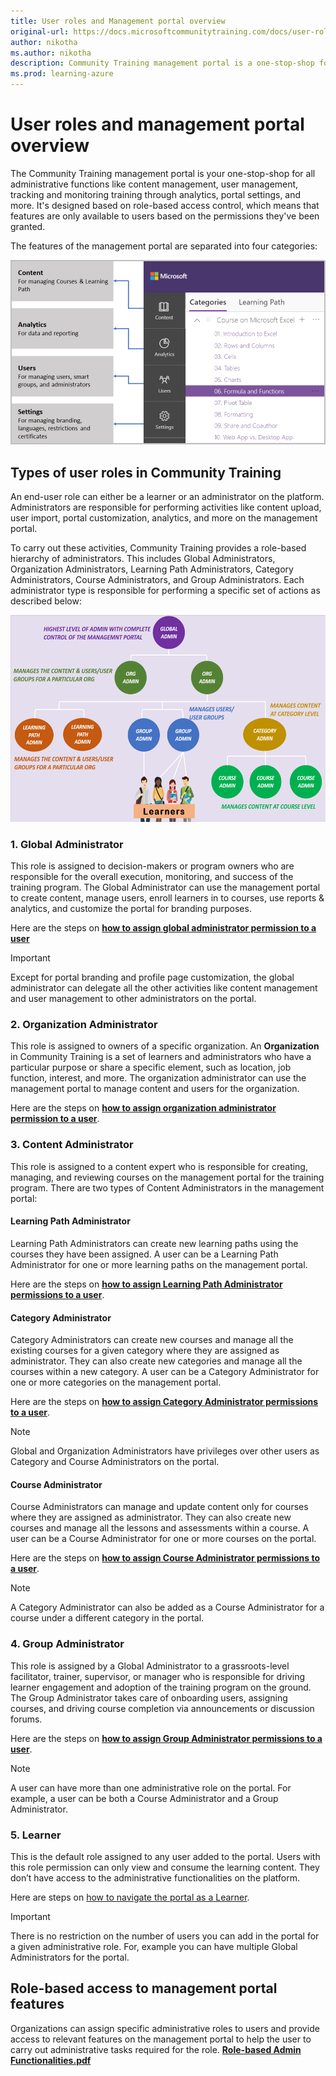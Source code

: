 ```yaml
---
title: User roles and Management portal overview
original-url: https://docs.microsoftcommunitytraining.com/docs/user-role-and-management-portal-overview
author: nikotha
ms.author: nikotha
description: Community Training management portal is a one-stop-shop for all administrative functions like content management, user management, tracking and monitoring the training with analytics, portal settings, and more.
ms.prod: learning-azure
---
```


# User roles and management portal overview

The Community Training management portal is your one-stop-shop for all administrative functions like content management, user management, tracking and monitoring training through analytics, portal settings, and more. It's designed based on role-based access control, which means that features are only available to users based on the permissions they've been granted.

The features of the management portal are separated into four categories:

![4 categories](../media/image%28423%29.png)

## Types of user roles in Community Training

An end-user role can either be a learner or an administrator on the platform. Administrators are responsible for performing activities like content upload, user import, portal customization, analytics, and more on the management portal.

To carry out these activities, Community Training provides a role-based hierarchy of administrators. This includes Global Administrators, Organization Administrators, Learning Path Administrators, Category Administrators, Course Administrators, and Group Administrators. Each administrator type is responsible for performing a specific set of actions as described below:

![GetStarted - Role Hierarchy](../media/GetStarted%20-%20Role%20Hierarchy.png)

### 1. Global Administrator

This role is assigned to decision-makers or program owners who are responsible for the overall execution, monitoring, and success of the training program. The Global Administrator can use the management portal to create content, manage users, enroll learners in to courses, use reports & analytics, and customize the portal for branding purposes.

Here are the steps on [**how to assign global administrator permission to a user**](../user-management/add-users/add-an-administrator-to-the-portal.md)

> [!IMPORTANT]
> Except for portal branding and profile page customization, the global administrator can delegate all the other activities like content management and user management to other administrators on the portal.

### 2. Organization Administrator

This role is assigned to owners of a specific organization. An **Organization** in Community Training is a set of learners and administrators who have a particular purpose or share a specific element, such as location, job function, interest, and more. The organization administrator can use the management portal to manage content and users for the organization.

Here are the steps on [**how to assign organization administrator permission to a user**](../user-management/add-users/add-an-administrator-to-the-portal.md).

### 3. Content Administrator

This role is assigned to a content expert who is responsible for creating, managing, and reviewing courses on the management portal for the training program. There are two types of Content Administrators in the management portal:

#### Learning Path Administrator

Learning Path Administrators can create new learning paths using the courses they have been assigned. A user can be a Learning Path Administrator for one or more learning paths on the management portal.

Here are the steps on [**how to assign Learning Path Administrator permissions to a user**](../user-management/add-users/add-an-administrator-to-the-portal.md).

#### Category Administrator

Category Administrators can create new courses and manage all the existing courses for a given category where they are assigned as administrator. They can also create new categories and manage all the courses within a new category. A user can be a Category Administrator for one or more categories on the management portal.

Here are the steps on [**how to assign Category Administrator permissions to a user**](../user-management/add-users/add-an-administrator-to-the-portal.md).

> [!NOTE]
> Global and Organization Administrators have privileges over other users as Category and Course Administrators on the portal.

#### Course Administrator

Course Administrators can manage and update content only for courses where they are assigned as administrator.  They can also create new courses and manage all the lessons and assessments within a course. A user can be a Course Administrator for one or more courses on the portal.

Here are the steps on [**how to assign Course Administrator permissions to a user**](../user-management/add-users/add-an-administrator-to-the-portal.md).

> [!NOTE]
> A Category Administrator can also be added as a Course Administrator for a course under a different category in the portal.

### 4.  Group Administrator

This role is assigned by a Global Administrator to a grassroots-level facilitator, trainer, supervisor, or manager who is responsible for driving learner engagement and adoption of the training program on the ground. The Group Administrator takes care of onboarding users, assigning courses, and driving course completion via announcements or discussion forums.

Here are the steps on [**how to assign Group Administrator permissions to a user**](../user-management/add-users/add-an-administrator-to-the-portal.md).

> [!NOTE]
> A user can have more than one administrative role on the portal. For example, a user can be both a Course Administrator and a Group Administrator.

### 5. Learner

This is the default role assigned to any user added to the portal. Users with this role permission can only view and consume the learning content. They don’t have access to the administrative functionalities on the platform.

Here are steps on [how to navigate the portal as a Learner](../learner-experience/web-app.md).

> [!IMPORTANT]
> There is no restriction on the number of users you can add in the portal for a given administrative role. For, example you can have multiple Global Administrators for the portal.

## Role-based access to management portal features

Organizations can assign specific administrative roles to users and provide access to relevant features on the management portal to help the user to carry out administrative tasks required for the role.
[**Role-based Admin Functionalities.pdf**](https://github.com/MicrosoftDocs/microsoft-community-training/files/7167101/Role-based.Admin.Functionalities.pdf) <!-- AA: Isn't this already alluded to at the top of this page?-->
